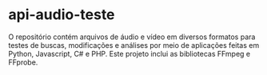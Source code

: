 # api-audio-teste
O repositório contém arquivos de áudio e vídeo em diversos formatos para testes de buscas, modificações e análises por meio de aplicações feitas em Python, Javascript, C# e PHP. Este projeto inclui as bibliotecas FFmpeg e FFprobe.
